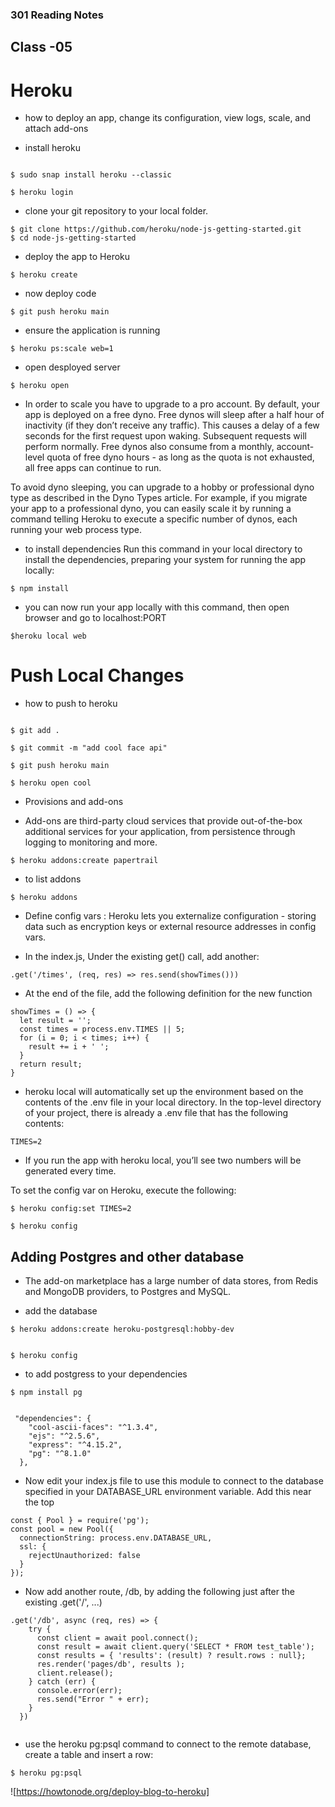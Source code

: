 
### 301 Reading Notes

## Class -05


# Heroku

- how to deploy an app, change its configuration, view logs, scale, and attach add-ons

- install heroku

```

$ sudo snap install heroku --classic

$ heroku login

```

- clone your git repository to your local folder.

```
$ git clone https://github.com/heroku/node-js-getting-started.git
$ cd node-js-getting-started

```

- deploy the app to Heroku

```
$ heroku create
```

- now deploy code

```
$ git push heroku main

```

- ensure the application is running

```
$ heroku ps:scale web=1
```

- open desployed server

```
$ heroku open
```

- In order to scale you have to upgrade to a pro account. By default, your app is deployed on a free dyno. Free dynos will sleep after a half hour of inactivity (if they don’t receive any traffic). This causes a delay of a few seconds for the first request upon waking. Subsequent requests will perform normally. Free dynos also consume from a monthly, account-level quota of free dyno hours - as long as the quota is not exhausted, all free apps can continue to run.

To avoid dyno sleeping, you can upgrade to a hobby or professional dyno type as described in the Dyno Types article. For example, if you migrate your app to a professional dyno, you can easily scale it by running a command telling Heroku to execute a specific number of dynos, each running your web process type.

- to install dependencies Run this command in your local directory to install the dependencies, preparing your system for running the app locally:

```
$ npm install
```

- you can now run your app locally with this command, then open browser and go to localhost:PORT

```
$heroku local web
```

# Push Local Changes

- how to push to heroku

```

$ git add .

$ git commit -m "add cool face api"

$ git push heroku main

$ heroku open cool

```

- Provisions and add-ons

- Add-ons are third-party cloud services that provide out-of-the-box additional services for your application, from persistence through logging to monitoring and more.

```
$ heroku addons:create papertrail
```

- to list addons

```
$ heroku addons
```

- Define config vars : Heroku lets you externalize configuration - storing data such as encryption keys or external resource addresses in config vars.

- In the index.js, Under the existing get() call, add another:

```
.get('/times', (req, res) => res.send(showTimes()))
```

- At the end of the file, add the following definition for the new function

```
showTimes = () => {
  let result = '';
  const times = process.env.TIMES || 5;
  for (i = 0; i < times; i++) {
    result += i + ' ';
  }
  return result;
}
```
- heroku local will automatically set up the environment based on the contents of the .env file in your local directory. In the top-level directory of your project, there is already a .env file that has the following contents:

```
TIMES=2
```

- If you run the app with heroku local, you’ll see two numbers will be generated every time.

To set the config var on Heroku, execute the following:

```
$ heroku config:set TIMES=2

$ heroku config
```

## Adding Postgres and other database

- The add-on marketplace has a large number of data stores, from Redis and MongoDB providers, to Postgres and MySQL.

- add the database

```
$ heroku addons:create heroku-postgresql:hobby-dev


$ heroku config
```

- to add postgress to your dependencies

```
$ npm install pg


 "dependencies": {
    "cool-ascii-faces": "^1.3.4",
    "ejs": "^2.5.6",
    "express": "^4.15.2",
    "pg": "^8.1.0"
  },

```


- Now edit your index.js file to use this module to connect to the database specified in your DATABASE_URL environment variable. Add this near the top

```
const { Pool } = require('pg');
const pool = new Pool({
  connectionString: process.env.DATABASE_URL,
  ssl: {
    rejectUnauthorized: false
  }
});
```

- Now add another route, /db, by adding the following just after the existing .get('/', ...)


```
.get('/db', async (req, res) => {
    try {
      const client = await pool.connect();
      const result = await client.query('SELECT * FROM test_table');
      const results = { 'results': (result) ? result.rows : null};
      res.render('pages/db', results );
      client.release();
    } catch (err) {
      console.error(err);
      res.send("Error " + err);
    }
  })
  
  ```
  
  - use the heroku pg:psql command to connect to the remote database, create a table and insert a row:
  
  ```
  $ heroku pg:psql
  ```
  

![https://howtonode.org/deploy-blog-to-heroku]
